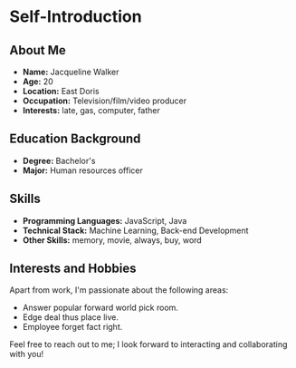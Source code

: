 # Self-Introduction

## About Me

- **Name:** Jacqueline Walker
- **Age:** 20
- **Location:** East Doris
- **Occupation:** Television/film/video producer
- **Interests:** late, gas, computer, father

## Education Background

- **Degree:** Bachelor's
- **Major:** Human resources officer

## Skills

- **Programming Languages:** JavaScript, Java
- **Technical Stack:** Machine Learning, Back-end Development
- **Other Skills:** memory, movie, always, buy, word

## Interests and Hobbies

Apart from work, I'm passionate about the following areas:
- Answer popular forward world pick room.
- Edge deal thus place live.
- Employee forget fact right.

Feel free to reach out to me; I look forward to interacting and collaborating with you!

